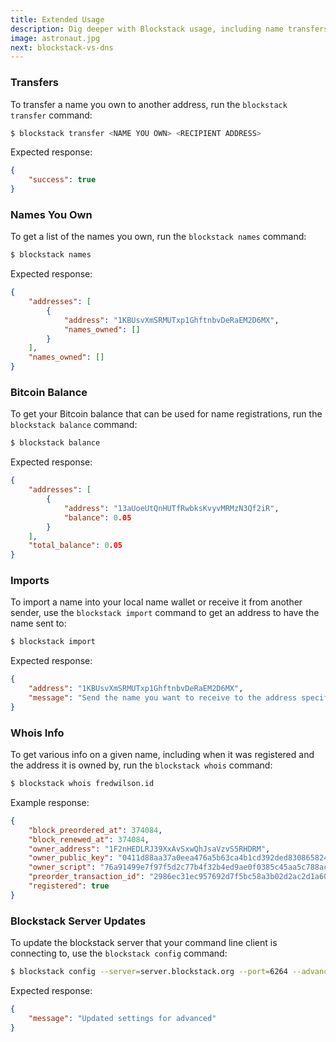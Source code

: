 ```yaml
---
title: Extended Usage
description: Dig deeper with Blockstack usage, including name transfers and more.
image: astronaut.jpg
next: blockstack-vs-dns
---
```


### Transfers

To transfer a name you own to another address, run the `blockstack transfer` command:

```bash
$ blockstack transfer <NAME YOU OWN> <RECIPIENT ADDRESS>
```

Expected response:

```json
{
    "success": true
}
```

### Names You Own

To get a list of the names you own, run the `blockstack names` command:

```bash
$ blockstack names
```

Expected response:

```json
{
    "addresses": [
        {
            "address": "1KBUsvXmSRMUTxp1GhftnbvDeRaEM2D6MX",
            "names_owned": []
        }
    ],
    "names_owned": []
}
```

### Bitcoin Balance

To get your Bitcoin balance that can be used for name registrations, run the `blockstack balance` command:


```bash
$ blockstack balance
```

Expected response:

```json
{
    "addresses": [
        {
            "address": "13aUoeUtQnHUTfRwbksKvyvMRMzN3Qf2iR",
            "balance": 0.05
        }
    ],
    "total_balance": 0.05
}
```

### Imports

To import a name into your local name wallet or receive it from another sender, use the `blockstack import` command to get an address to have the name sent to:

```bash
$ blockstack import
```

Expected response:

```json
{
    "address": "1KBUsvXmSRMUTxp1GhftnbvDeRaEM2D6MX",
    "message": "Send the name you want to receive to the address specified."
}
```

### Whois Info

To get various info on a given name, including when it was registered and the address it is owned by, run the `blockstack whois` command:

```bash
$ blockstack whois fredwilson.id
```

Example response:

```json
{
    "block_preordered_at": 374084,
    "block_renewed_at": 374084,
    "owner_address": "1F2nHEDLRJ39XxAvSxwQhJsaVzvS5RHDRM",
    "owner_public_key": "0411d88aa37a0eea476a5b63ca4b1cd392ded830865824c27dacef6bde9f9bc53fa13a0926533ef4d20397207e212c2086cbe13db5470fd29616abd35326d33090",
    "owner_script": "76a91499e7f97f5d2c77b4f32b4ed9ae0f0385c45aa5c788ac",
    "preorder_transaction_id": "2986ec31ec957692d7f5bc58a3b02d2ac2d1a60039e9163365fc954ff51aeb5a",
    "registered": true
}
```

### Blockstack Server Updates

To update the blockstack server that your command line client is connecting to, use the `blockstack config` command:

```bash
$ blockstack config --server=server.blockstack.org --port=6264 --advanced=off
```

Expected response:

```json
{
    "message": "Updated settings for advanced"
}
```